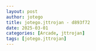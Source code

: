 ```yaml
---
layout: post
author: jotego
title: jotego.jttrojan - d893f72
date: 2025-03-01
categories: [Arcade, jttrojan]
tags: [jotego.jttrojan]
---
```


